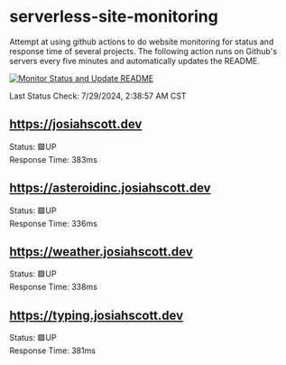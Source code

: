 # serverless-site-monitoring
Attempt at using github actions to do website monitoring for status and response time of several projects. The following action runs on Github's servers every five minutes and automatically updates the README.  

[![Monitor Status and Update README](https://github.com/JosiahSco/serverless-site-monitoring/actions/workflows/monitor.yaml/badge.svg)](https://github.com/JosiahSco/serverless-site-monitoring/actions/workflows/monitor.yaml)

Last Status Check: 7/29/2024, 2:38:57 AM CST

## https://josiahscott.dev
Status: 🟩UP  
Response Time: 383ms

## https://asteroidinc.josiahscott.dev
Status: 🟩UP  
Response Time: 336ms

## https://weather.josiahscott.dev
Status: 🟩UP  
Response Time: 338ms

## https://typing.josiahscott.dev
Status: 🟩UP  
Response Time: 381ms

